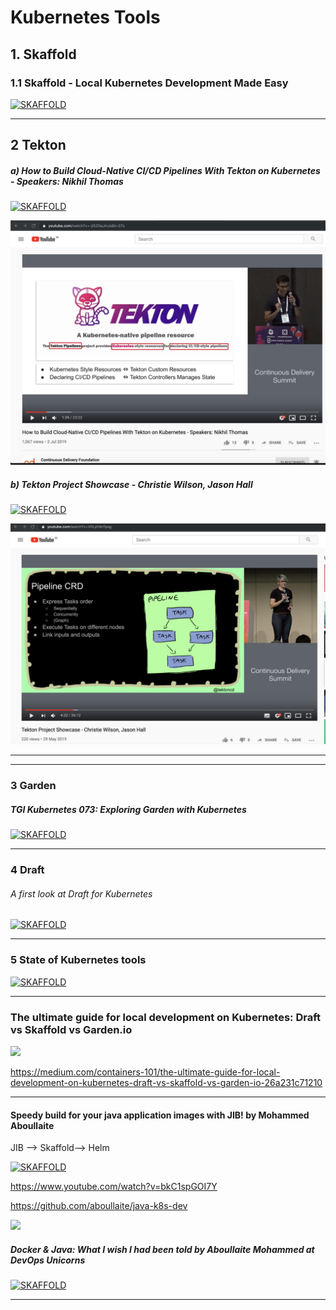 # Kubernetes Tools

## 1. Skaffold

### 1.1 Skaffold - Local Kubernetes Development Made Easy

[![SKAFFOLD](https://img.youtube.com/vi/tTNrzEjROCo/0.jpg)](https://www.youtube.com/watch?v=tTNrzEjROCo)

---

## 2 Tekton

##### a) How to Build Cloud-Native CI/CD Pipelines With Tekton on Kubernetes - Speakers: Nikhil Thomas
[![SKAFFOLD](https://img.youtube.com/vi/-ji5Z0qJmJs/0.jpg)](https://www.youtube.com/watch?v=-ji5Z0qJmJs)

![](https://github.com/adhulappanavar/learning_resources/raw/master/images/How%20to%20Build%20Cloud-Native%20CICD%20Pipelines%20With%20Tekton%20on%20Kubernetes%20Speakers%20Nikhil%20Thomas.png)



##### b) Tekton Project Showcase - Christie Wilson, Jason Hall
[![SKAFFOLD](https://i.ytimg.com/vi/V0LpYdnTpsg/hqdefault.jpg?sqp=-oaymwEZCNACELwBSFXyq4qpAwsIARUAAIhCGAFwAQ==\u0026rs=AOn4CLAs_sDwTD34ixYIymtxFyOVLqlZWA)](https://www.youtube.com/watch?v=-V0LpYdnTps)

![](https://github.com/adhulappanavar/learning_resources/raw/master/images/Tekton%20Project%20Showcase%20-%20Christie%20Wilson%20Jason%20Hall.png)

----
----

### 3 Garden
##### TGI Kubernetes 073: Exploring Garden with Kubernetes
[![SKAFFOLD](https://img.youtube.com/vi/Xfi9XqcZ76M/0.jpg)](https://www.youtube.com/watch?v=Xfi9XqcZ76M)

---

### 4 Draft

###### A first look at Draft for Kubernetes

[![SKAFFOLD](https://img.youtube.com/vi/skA70Qz0jcE/0.jpg)](https://www.youtube.com/watch?v=-skA70Qz0jcE)

-----

### 5 State of Kubernetes tools

[![SKAFFOLD](https://img.youtube.com/vi/dIs8FwJzVI8/0.jpg)](https://www.youtube.com/watch?v=dIs8FwJzVI8)

----

### The ultimate guide for local development on Kubernetes: Draft vs Skaffold vs Garden.io

![](https://miro.medium.com/max/3340/1*0rzNq-I1SlV2XaVA4BeAOA.png)


https://medium.com/containers-101/the-ultimate-guide-for-local-development-on-kubernetes-draft-vs-skaffold-vs-garden-io-26a231c71210


-----

#### Speedy build for your java application images with JIB! by Mohammed Aboullaite

JIB --> Skaffold--> Helm

[![SKAFFOLD](https://img.youtube.com/vi/bkC1spGOI7Y/0.jpg)](https://www.youtube.com/watch?v=-bkC1spGOI7Y)

https://www.youtube.com/watch?v=bkC1spGOI7Y

https://github.com/aboullaite/java-k8s-dev

![](https://raw.githubusercontent.com/aboullaite/java-k8s-dev/master/petstore/petstore.png)


##### Docker & Java: What I wish I had been told by Aboullaite Mohammed at DevOps Unicorns

[![SKAFFOLD](https://img.youtube.com/vi/YbYPNSVP0zU/0.jpg)](https://www.youtube.com/watch?v=-YbYPNSVP0zU)



----
